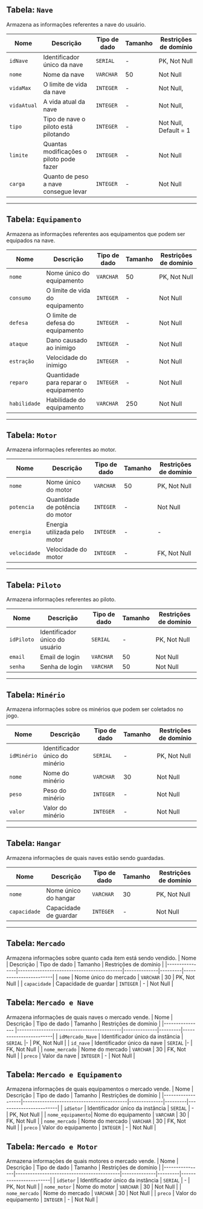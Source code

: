 ## **Tabela: `Nave`**
Armazena as informações referentes a nave do usuário.

| Nome         | Descrição                                    | Tipo de dado | Tamanho | Restrições de domínio                                  |
|--------------|----------------------------------------------|--------------|---------|--------------------------------------------------------|
| `idNave`     | Identificador único da nave                  | `SERIAL`     | -       | PK, Not Null                                           |
| `nome`       | Nome da nave                                 | `VARCHAR`    | 50      |  Not Null                                              |
| `vidaMax`    | O limite de vida da nave                     | `INTEGER`    | -       | Not Null,                                              |
| `vidaAtual`  | A vida atual da nave                         | `INTEGER`    | -       | Not Null,                                              |
| `tipo`       | Tipo de nave o piloto está pilotando         | `INTEGER`    | -       | Not Null, Default = 1                                  |
| `limite`     | Quantas modificações o piloto pode fazer     | `INTEGER`    | -       | Not Null                                               |
| `carga`      | Quanto de peso a nave consegue levar         | `INTEGER`    | -       | Not Null                                               |


---

## **Tabela: `Equipamento`**
Armazena as informações referentes aos equipamentos que podem ser equipados na nave.

| Nome               | Descrição                                | Tipo de dado | Tamanho | Restrições de domínio |
|--------------------|------------------------------------------|--------------|---------|------------------------|
| `nome`             | Nome único do equipamento                | `VARCHAR`    | 50      | PK, Not Null           |
| `consumo`          | O limite de vida do equipamento          | `INTEGER`    | -       | Not Null               |
| `defesa`           | O limite de defesa do equipamento        | `INTEGER`    | -       | Not Null               |
| `ataque`           | Dano causado ao inimigo                  | `INTEGER`    | -       | Not Null               |
| `estração`         | Velocidade do inimigo                    | `INTEGER`    | -       | Not Null               |
| `reparo`           | Quantidade para reparar o equipamento    | `INTEGER`    | -       | Not Null               |
| `habilidade`       | Habilidade do equipamento                | `VARCHAR`    | 250     | Not Null               |

---

## **Tabela: `Motor`**
Armazena informações referentes ao motor.

| Nome       | Descrição                                 | Tipo de dado | Tamanho | Restrições de domínio |
|------------|-------------------------------------------|--------------|---------|------------------------|
| `nome`     | Nome único do motor                       | `VARCHAR`    | 50      | PK, Not Null           |
| `potencia` | Quantidade de potência do motor           | `INTEGER`    | -       | Not Null               |
| `energia`  | Energia utilizada pelo motor              | `INTEGER`    | -       | -                      |
| `velocidade`| Velocidade do motor                      | `INTEGER`    | -       | FK, Not Null           |

---

## **Tabela: `Piloto`**
Armazena informações referentes ao piloto.

| Nome           | Descrição                                 | Tipo de dado | Tamanho | Restrições de domínio  |
|----------------|-------------------------------------------|--------------|---------|------------------------|
| `idPiloto`     | Identificador único do usuário            | `SERIAL`     | -       | PK, Not Null           |
| `email`        | Email de login                            | `VARCHAR`    | 50      | Not Null               |
| `senha`        | Senha de login                            | `VARCHAR`    | 50      | Not Null               |


---

## **Tabela: `Minério`**
Armazena informações sobre os minérios que podem ser coletados no jogo.

| Nome           | Descrição                                 | Tipo de dado | Tamanho | Restrições de domínio  |
|----------------|-------------------------------------------|--------------|---------|------------------------|
| `idMinério`    | Identificador único do minério            | `SERIAL`     | -       | PK, Not Null           |
| `nome`         | Nome do minério                           | `VARCHAR`    | 30      | Not Null               |
| `peso`         | Peso do minério                           | `INTEGER`    | -       | Not Null               |
| `valor`        | Valor do minério                          | `INTEGER`    | -       | Not Null               |

---

## **Tabela: `Hangar`**
Armazena informações de quais naves estão sendo guardadas.

| Nome           | Descrição                                 | Tipo de dado | Tamanho | Restrições de domínio  |
|----------------|-------------------------------------------|--------------|---------|------------------------|
| `nome`         | Nome único do hangar                      | `VARCHAR`    | 30       | PK, Not Null          |
| `capacidade`   | Capacidade de guardar                     | `INTEGER`    | -       | Not Null               |

---

## **Tabela: `Mercado`**
Armazena informações sobre quanto cada item está sendo vendido.
| Nome           | Descrição                                 | Tipo de dado | Tamanho | Restrições de domínio  |
|----------------|-------------------------------------------|--------------|---------|------------------------|
| `nome`         | Nome único do mercado                     | `VARCHAR`    | 30      | PK, Not Null           |
| `capacidade`   | Capacidade de guardar                     | `INTEGER`    | -       | Not Null               |

## **Tabela: `Mercado e Nave`**
Armazena informações de quais naves o mercado vende.
| Nome             | Descrição                                 | Tipo de dado | Tamanho | Restrições de domínio  |
|----------------  |-------------------------------------------|--------------|---------|------------------------|
| `idMercado_Nave` | Identificador único da instância          | `SERIAL`     |-        | PK, Not Null           |
| `id_nave`        | Identificador único da nave               | `SERIAL`     |-        | FK, Not Null           |
| `nome_mercado`   | Nome do mercado                           | `VARCHAR`    | 30      | FK, Not Null           |
| `preco`          | Valor da nave                             | `INTEGER`    | -       | Not Null               |

## **Tabela: `Mercado e Equipamento`**
Armazena informações de quais equipamentos o mercado vende.
| Nome              | Descrição                                 | Tipo de dado | Tamanho | Restrições de domínio  |
|-------------------|-------------------------------------------|--------------|---------|------------------------|
| `idSetor`         | Identificador único da instância          | `SERIAL`     | -       | PK, Not Null           |
| `nome_equipamento`| Nome do equipamento                       | `VARCHAR`    | 30      | FK, Not Null           |
| `nome_mercado`    | Nome do mercado                           | `VARCHAR`    | 30      | FK, Not Null           |
| `preco`           | Valor do equipamento                      | `INTEGER`    | -       | Not Null               |

## **Tabela: `Mercado e Motor`**
Armazena informações de quais motores o mercado vende.
| Nome           | Descrição                                 | Tipo de dado | Tamanho | Restrições de domínio  |
|----------------|-------------------------------------------|--------------|---------|------------------------|
| `idSetor`      | Identificador único da instância          | `SERIAL`     | -       | PK, Not Null           |
| `nome_motor`   | Nome do motor                             | `VARCHAR`    | 30      | Not Null               |
| `nome_mercado` | Nome do mercado                           | `VARCHAR`    | 30      | Not Null               |
| `preco`        | Valor do equipamento                      | `INTEGER`    | -       | Not Null               |

